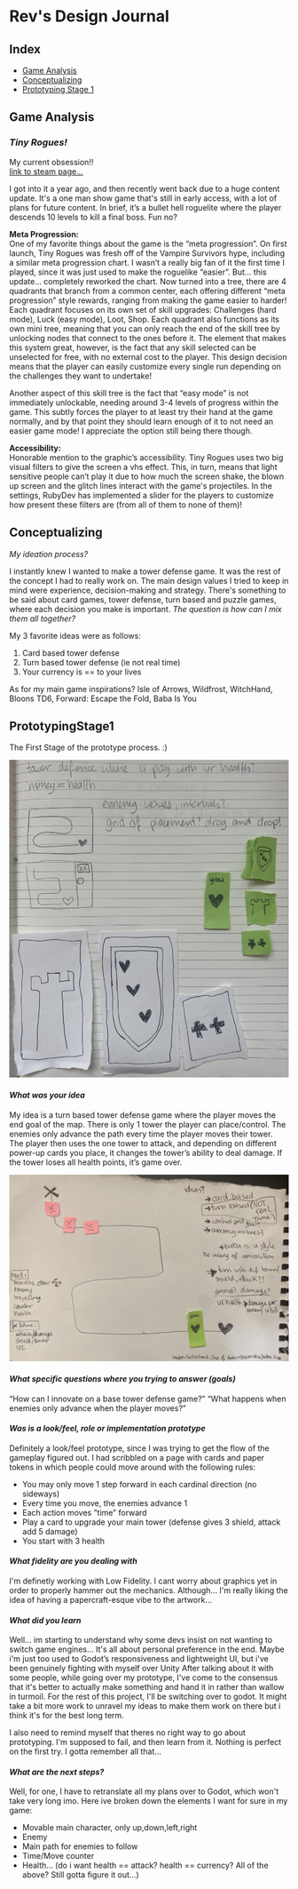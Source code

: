 # Rev's Design Journal
## Index
* [Game Analysis](#game-analysis)
* [Conceptualizing](#conceptualizing)
* [Prototyping Stage 1](#prototypingstage1)



## Game Analysis
### *Tiny Rogues!*
My current obsession!!\
[link to steam page...](https://store.steampowered.com/app/2088570/Tiny_Rogues/)

I got into it a year ago, and then recently went back due to a huge content update. It's a one man show game that's still in early access, with a lot of plans for future content. In brief, it’s a bullet hell roguelite where the player descends 10 levels to kill a final boss. Fun no?

**Meta Progression:**\
One of my favorite things about the game is the “meta progression”. On first launch, Tiny Rogues was fresh off of the Vampire Survivors hype, including a similar meta progression chart. I wasn’t a really big fan of it the first time I played, since it was just used to make the roguelike “easier”. But… this update… completely reworked the chart. Now turned into a tree, there are 4 quadrants that branch from a common center, each offering different “meta progression” style rewards, ranging from making the game easier to harder! Each quadrant focuses on its own set of skill upgrades: Challenges (hard mode), Luck (easy mode), Loot, Shop. Each quadrant also functions as its own mini tree, meaning that you can only reach the end of the skill tree by unlocking nodes that connect to the ones before it. The element that makes this system great, however, is the fact that any skill selected can be unselected for free, with no external cost to the player. This design decision means that the player can easily customize every single run depending on the challenges they want to undertake! 

Another aspect of this skill tree is the fact that “easy mode” is not immediately unlockable, needing around 3-4 levels of progress within the game. This subtly forces the player to at least try their hand at the game normally, and by that point they should learn enough of it to not need an easier game mode! I appreciate the option still being there though. 

**Accessibility:**\
Honorable mention to the graphic’s accessibility. Tiny Rogues uses two big visual filters to give the screen a vhs effect. This, in turn, means that light sensitive people can’t play it due to how much the screen shake, the blown up screen and the glitch lines interact with the game's projectiles. In the settings, RubyDev has implemented a slider for the players to customize how present these filters are (from all of them to none of them)!


## Conceptualizing

*My ideation process?* 

I instantly knew I wanted to make a tower defense game. It was the rest of the concept I had to really work on. The main design values I tried to keep in mind were experience, decision-making and strategy. There's something to be said about card games, tower defense, turn based and puzzle games, where each decision you make is important.
*The question is how can I mix them all together?*

My 3 favorite ideas were as follows:
1) Card based tower defense
2) Turn based tower defense (ie not real time)
3) Your currency is == to your lives

As for my main game inspirations?
Isle of Arrows, Wildfrost, WitchHand, Bloons TD6, Forward: Escape the Fold, Baba Is You


## PrototypingStage1

The First Stage of the prototype process. :) 

![brainstorming](paper_prototype_1.jpg)


#### *What was your idea*

My idea is a turn based tower defense game where the player moves the end goal of the map.  There is only 1 tower the player can place/control. The enemies only advance the path every time the player moves their tower. The player then uses the one tower to attack, and depending on different power-up cards you place, it changes the tower’s ability to deal damage. If the tower loses all health points, it’s game over. 

![basiclevel](paper_prototype_2.jpg)

#### *What specific questions where you trying to answer (goals)*

“How can I innovate on a base tower defense game?”
“What happens when enemies only advance when the player moves?”


#### *Was is a look/feel, role or implementation prototype*

Definitely a look/feel prototype, since I was trying to get the flow of the gameplay figured out. I had scribbled on a page with cards and paper tokens in which people could move around with the following rules:

- You may only move 1 step forward in each cardinal direction (no sideways)
- Every time you move, the enemies advance 1
- Each action moves ”time” forward 
- Play a card to upgrade your main tower (defense gives 3 shield, attack add 5 damage)
- You start with 3 health


#### *What fidelity are you dealing with*

I'm definetly working with Low Fidelity. I cant worry about graphics yet in order to properly hammer out the mechanics. Although... I'm really liking the idea of having a papercraft-esque vibe to the artwork...


#### *What did you learn*

Well… im starting to understand why some devs insist on not wanting to switch game engines… It's all about personal preference in the end. Maybe i'm just too used to Godot’s responsiveness and lightweight UI, but i've been genuinely fighting with myself over Unity
After talking about it with some people, while going over my prototype, I've come to the consensus that it's better to actually make something and hand it in rather than wallow in turmoil. For the rest of this project, I'll be switching over to godot. It might take a bit more work to unravel my ideas to make them work on there but i think it's for the best long term. 

I also need to remind myself that theres no right way to go about prototyping. I'm supposed to fail, and then learn from it. Nothing is perfect on the first try. I gotta remember all that...


#### *What are the next steps?*

Well, for one, I have to retranslate all my plans over to Godot, which won't take very long imo. 
Here ive broken down the elements I want for sure in my game:
- Movable main character, only up,down,left,right
- Enemy 
- Main path for enemies to follow
- Time/Move counter 
- Health… (do i want health == attack? health == currency? All of the above? Still gotta figure it out…)

